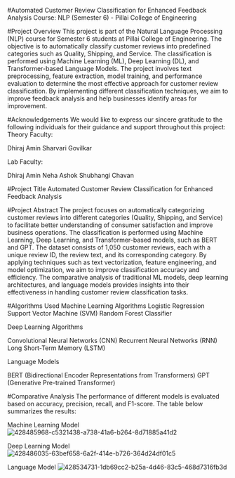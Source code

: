 #Automated Customer Review Classification for Enhanced Feedback Analysis
Course: NLP (Semester 6) - Pillai College of Engineering

#Project Overview
This project is part of the Natural Language Processing (NLP) course for Semester 6 students at Pillai College of Engineering. The objective is to automatically classify customer reviews into predefined categories such as Quality, Shipping, and Service. The classification is performed using Machine Learning (ML), Deep Learning (DL), and Transformer-based Language Models.
The project involves text preprocessing, feature extraction, model training, and performance evaluation to determine the most effective approach for customer review classification. By implementing different classification techniques, we aim to improve feedback analysis and help businesses identify areas for improvement.

#Acknowledgements
We would like to express our sincere gratitude to the following individuals for their guidance and support throughout this project:
Theory Faculty:

Dhiraj Amin
Sharvari Govilkar

Lab Faculty:

Dhiraj Amin
Neha Ashok
Shubhangi Chavan

#Project Title
Automated Customer Review Classification for Enhanced Feedback Analysis

#Project Abstract
The project focuses on automatically categorizing customer reviews into different categories (Quality, Shipping, and Service) to facilitate better understanding of consumer satisfaction and improve business operations. The classification is performed using Machine Learning, Deep Learning, and Transformer-based models, such as BERT and GPT.
The dataset consists of 1,050 customer reviews, each with a unique review ID, the review text, and its corresponding category. By applying techniques such as text vectorization, feature engineering, and model optimization, we aim to improve classification accuracy and efficiency. The comparative analysis of traditional ML models, deep learning architectures, and language models provides insights into their effectiveness in handling customer review classification tasks.

#Algorithms Used
Machine Learning Algorithms
Logistic Regression
Support Vector Machine (SVM)
Random Forest Classifier

Deep Learning Algorithms

Convolutional Neural Networks (CNN)
Recurrent Neural Networks (RNN)
Long Short-Term Memory (LSTM)

Language Models

BERT (Bidirectional Encoder Representations from Transformers)
GPT (Generative Pre-trained Transformer)

#Comparative Analysis
The performance of different models is evaluated based on accuracy, precision, recall, and F1-score. The table below summarizes the results:

Machine Learning Model
![428485968-c5321438-a738-41a6-b264-8d71885a41d2](https://github.com/user-attachments/assets/6f0a8606-f43b-49d8-952e-efb94be09c0f)

Deep Learning Model
![428486035-63bef658-6a2f-414e-b726-364d24df01c5](https://github.com/user-attachments/assets/907c0fc8-d6bb-4507-9388-c3d65d0429cd)

Language Model
![428534731-1db69cc2-b25a-4d46-83c5-468d7316fb3d](https://github.com/user-attachments/assets/9cc9d683-6729-4760-927a-b7055d2da37a)
